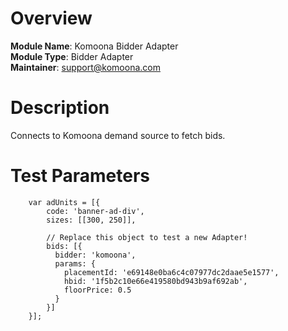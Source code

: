 # Overview

**Module Name**: Komoona Bidder Adapter  
**Module Type**: Bidder Adapter  
**Maintainer**: support@komoona.com  

# Description

Connects to Komoona demand source to fetch bids.  

# Test Parameters
```
    var adUnits = [{
        code: 'banner-ad-div',
        sizes: [[300, 250]],

        // Replace this object to test a new Adapter!
        bids: [{
          bidder: 'komoona',
          params: {
            placementId: 'e69148e0ba6c4c07977dc2daae5e1577',
			hbid: '1f5b2c10e66e419580bd943b9af692ab',
			floorPrice: 0.5
          }
        }]
    }];
```


